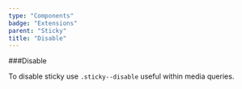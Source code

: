 ```yaml
---
type: "Components"
badge: "Extensions"
parent: "Sticky"
title: "Disable"
---
```


###Disable

To disable sticky use `.sticky--disable` useful within media queries.

<demo>
  <div class="gatsby_demo_item" data-iframe="iframe/demos/sticky/disable">
  </div>
</demo>
